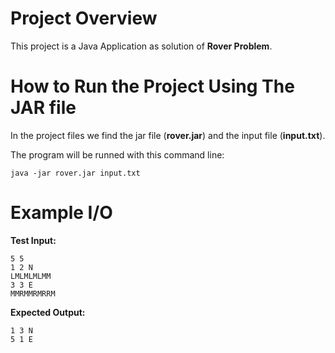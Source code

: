 # Project Overview
This project is a Java Application as solution of **Rover Problem**.

# How to Run the Project Using The JAR file
In the project files we find the jar file (**rover.jar**) and the input file (**input.txt**).

The program will be runned with this command line:

```
java -jar rover.jar input.txt
```

# Example I/O
**Test Input:**
```
5 5
1 2 N
LMLMLMLMM
3 3 E
MMRMMRMRRM
```
**Expected Output:**
```
1 3 N
5 1 E
```
